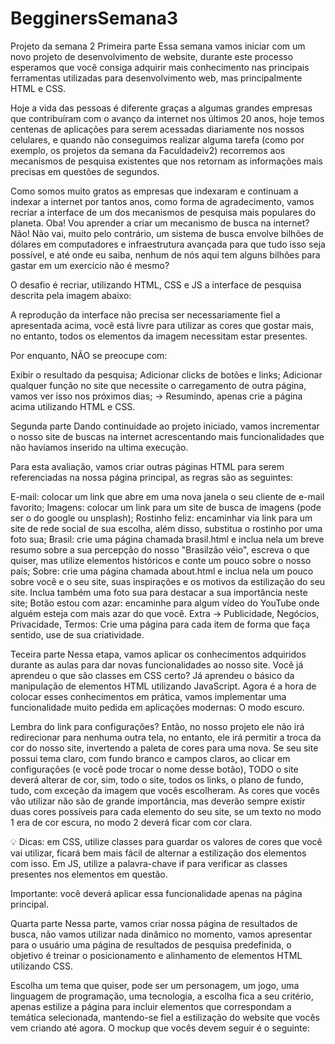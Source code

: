 # BegginersSemana3

Projeto da semana 2
Primeira parte
Essa semana vamos iniciar com um novo projeto de desenvolvimento de website, durante este processo esperamos que você consiga adquirir mais conhecimento nas principais ferramentas utilizadas para desenvolvimento web, mas principalmente HTML e CSS.

Hoje a vida das pessoas é diferente graças a algumas grandes empresas que contribuíram com o avanço da internet nos últimos 20 anos, hoje temos centenas de aplicações para serem acessadas diariamente nos nossos celulares, e quando não conseguimos realizar alguma tarefa (como por exemplo, os projetos da semana da Faculdadeiv2) recorremos aos mecanismos de pesquisa existentes que nos retornam as informações mais precisas em questões de segundos.

Como somos muito gratos as empresas que indexaram e continuam a indexar a internet por tantos anos, como forma de agradecimento, vamos recriar a interface de um dos mecanismos de pesquisa mais populares do planeta. Oba! Vou aprender a criar um mecanismo de busca na internet? Não! Não vai, muito pelo contrário, um sistema de busca envolve bilhões de dólares em computadores e infraestrutura avançada para que tudo isso seja possível, e até onde eu saiba, nenhum de nós aqui tem alguns bilhões para gastar em um exercício não é mesmo?

O desafio é recriar, utilizando HTML, CSS e JS a interface de pesquisa descrita pela imagem abaixo:


A reprodução da interface não precisa ser necessariamente fiel a apresentada acima, você está livre para utilizar as cores que gostar mais, no entanto, todos os elementos da imagem necessitam estar presentes.

Por enquanto, NÃO se preocupe com:

Exibir o resultado da pesquisa;
Adicionar clicks de botões e links;
Adicionar qualquer função no site que necessite o carregamento de outra página, vamos ver isso nos próximos dias;
→ Resumindo, apenas crie a página acima utilizando HTML e CSS.

Segunda parte
Dando continuidade ao projeto iniciado, vamos incrementar o nosso site de buscas na internet acrescentando mais funcionalidades que não havíamos inserido na ultima execução.

Para esta avaliação, vamos criar outras páginas HTML para serem referenciadas na nossa página principal, as regras são as seguintes:

E-mail: colocar um link que abre em uma nova janela o seu cliente de e-mail favorito;
Imagens: colocar um link para um site de busca de imagens (pode ser o do google ou unsplash);
Rostinho feliz: encaminhar via link para um site de rede social de sua escolha, além disso, substitua o rostinho por uma foto sua;
Brasil: crie uma página chamada brasil.html e inclua nela um breve resumo sobre a sua percepção do nosso "Brasilzão véio", escreva o que quiser, mas utilize elementos históricos e conte um pouco sobre o nosso país;
Sobre: crie uma página chamada about.html e inclua nela um pouco sobre você e o seu site, suas inspirações e os motivos da estilização do seu site. Inclua também uma foto sua para destacar a sua importância neste site;
Botão estou com azar: encaminhe para algum vídeo do YouTube onde alguém esteja com mais azar do que você.
Extra → Publicidade, Negócios, Privacidade, Termos: Crie uma página para cada item de forma que faça sentido, use de sua criatividade.

Teceira parte
Nessa etapa, vamos aplicar os conhecimentos adquiridos durante as aulas para dar novas funcionalidades ao nosso site. Você já aprendeu o que são classes em CSS certo? Já aprendeu o básico da manipulação de elementos HTML utilizando JavaScript. Agora é a hora de colocar esses conhecimentos em prática, vamos implementar uma funcionalidade muito pedida em aplicações modernas: O modo escuro.

Lembra do link para configurações? Então, no nosso projeto ele não irá redirecionar para nenhuma outra tela, no entanto, ele irá permitir a troca da cor do nosso site, invertendo a paleta de cores para uma nova. Se seu site possui tema claro, com fundo branco e campos claros, ao clicar em configurações (e você pode trocar o nome desse botão), TODO o site deverá alterar de cor, sim, todo o site, todos os links, o plano de fundo, tudo, com exceção da imagem que vocês escolheram. As cores que vocês vão utilizar não são de grande importância, mas deverão sempre existir duas cores possíveis para cada elemento do seu site, se um texto no modo 1 era de cor escura, no modo 2 deverá ficar com cor clara.

💡
Dicas: em CSS, utilize classes para guardar os valores de cores que você vai utilizar, ficará bem mais fácil de alternar a estilização dos elementos com isso. Em JS, utilize a palavra-chave	if para verificar as classes presentes nos elementos em questão.
				
Importante: você deverá aplicar essa funcionalidade apenas na página principal.

Quarta parte
Nessa parte, vamos criar nossa página de resultados de busca, não vamos utilizar nada dinâmico no momento, vamos apresentar para o usuário uma página de resultados de pesquisa predefinida, o objetivo é treinar o posicionamento e alinhamento de elementos HTML utilizando CSS.

Escolha um tema que quiser, pode ser um personagem, um jogo, uma linguagem de programação, uma tecnologia, a escolha fica a seu critério, apenas estilize a página para incluir elementos que correspondam a temática selecionada, mantendo-se fiel a estilização do website que vocês vem criando até agora. O mockup que vocês devem seguir é o seguinte:
